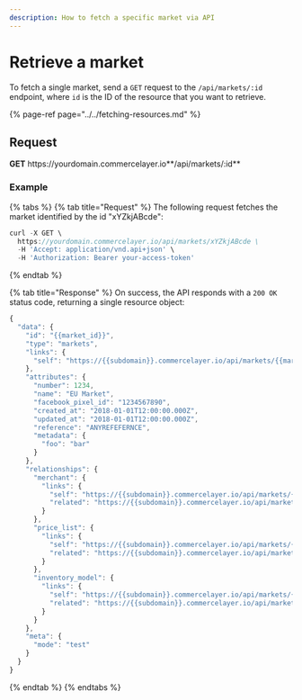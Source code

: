 ```yaml
---
description: How to fetch a specific market via API
---
```


# Retrieve a market

To fetch a single market, send a `GET` request to the `/api/markets/:id` endpoint, where `id` is the ID of the resource that you want to retrieve.

{% page-ref page="../../fetching-resources.md" %}

## Request

**GET** https://<i></i>yourdomain.commercelayer.io**/api/markets/:id**

### **Example**

{% tabs %}
{% tab title="Request" %}
The following request fetches the market identified by the id "xYZkjABcde":

```javascript
curl -X GET \
  https://yourdomain.commercelayer.io/api/markets/xYZkjABcde \
  -H 'Accept: application/vnd.api+json' \
  -H 'Authorization: Bearer your-access-token'
```
{% endtab %}

{% tab title="Response" %}
On success, the API responds with a `200 OK` status code, returning a single resource object:

```javascript
{
  "data": {
    "id": "{{market_id}}",
    "type": "markets",
    "links": {
      "self": "https://{{subdomain}}.commercelayer.io/api/markets/{{market_id}}"
    },
    "attributes": {
      "number": 1234,
      "name": "EU Market",
      "facebook_pixel_id": "1234567890",
      "created_at": "2018-01-01T12:00:00.000Z",
      "updated_at": "2018-01-01T12:00:00.000Z",
      "reference": "ANYREFEFERNCE",
      "metadata": {
        "foo": "bar"
      }
    },
    "relationships": {
      "merchant": {
        "links": {
          "self": "https://{{subdomain}}.commercelayer.io/api/markets/{{market_id}}/relationships/merchant",
          "related": "https://{{subdomain}}.commercelayer.io/api/markets/{{market_id}}/merchant"
        }
      },
      "price_list": {
        "links": {
          "self": "https://{{subdomain}}.commercelayer.io/api/markets/{{market_id}}/relationships/price_list",
          "related": "https://{{subdomain}}.commercelayer.io/api/markets/{{market_id}}/price_list"
        }
      },
      "inventory_model": {
        "links": {
          "self": "https://{{subdomain}}.commercelayer.io/api/markets/{{market_id}}/relationships/inventory_model",
          "related": "https://{{subdomain}}.commercelayer.io/api/markets/{{market_id}}/inventory_model"
        }
      }
    },
    "meta": {
      "mode": "test"
    }
  }
}
```
{% endtab %}
{% endtabs %}
